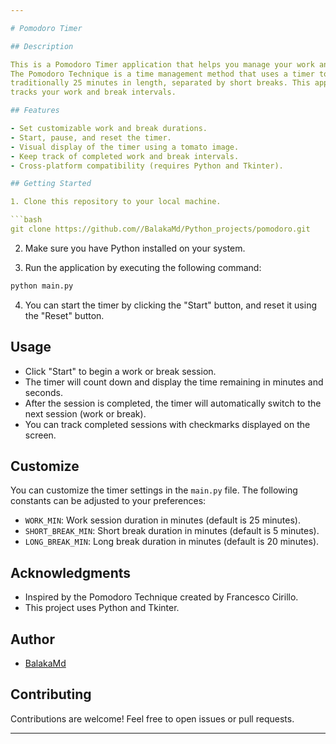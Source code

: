 ```yaml
---

# Pomodoro Timer

## Description

This is a Pomodoro Timer application that helps you manage your work and breaks effectively.
The Pomodoro Technique is a time management method that uses a timer to break down work into intervals,
traditionally 25 minutes in length, separated by short breaks. This application provides a visual timer and
tracks your work and break intervals.

## Features

- Set customizable work and break durations.
- Start, pause, and reset the timer.
- Visual display of the timer using a tomato image.
- Keep track of completed work and break intervals.
- Cross-platform compatibility (requires Python and Tkinter).

## Getting Started

1. Clone this repository to your local machine.

```bash
git clone https://github.com//BalakaMd/Python_projects/pomodoro.git
```

2. Make sure you have Python installed on your system.

3. Run the application by executing the following command:

```bash
python main.py
```

4. You can start the timer by clicking the "Start" button, and reset it using the "Reset" button.

## Usage

- Click "Start" to begin a work or break session.
- The timer will count down and display the time remaining in minutes and seconds.
- After the session is completed, the timer will automatically switch to the next session (work or break).
- You can track completed sessions with checkmarks displayed on the screen.

## Customize

You can customize the timer settings in the `main.py` file. The following constants can be adjusted to your preferences:

- `WORK_MIN`: Work session duration in minutes (default is 25 minutes).
- `SHORT_BREAK_MIN`: Short break duration in minutes (default is 5 minutes).
- `LONG_BREAK_MIN`: Long break duration in minutes (default is 20 minutes).


## Acknowledgments

- Inspired by the Pomodoro Technique created by Francesco Cirillo.
- This project uses Python and Tkinter.

## Author

- [BalakaMd](https://github.com/BalakaMd)

## Contributing

Contributions are welcome! Feel free to open issues or pull requests.

---
```

